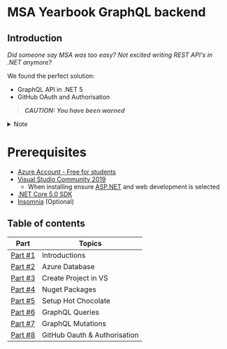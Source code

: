 # MSA Yearbook GraphQL backend

## Introduction

_Did someone say MSA was too easy?_
_Not excited writing REST API's in .NET anymore?_

We found the perfect solution:

- GraphQL API in .NET 5
- GitHub OAuth and Authorisation

> **_CAUTION: You have been warned_**

<details>
  <summary>Note</summary> 
  We'll look down on you for not using GraphQL and .NET

We'll only be dissapointed if you only use one of the two, GraphQL or .NET

</details>

# Prerequisites

- [Azure Account - Free for students](https://azure.microsoft.com/en-us/free/students/)
- [Visual Studio Community 2019](https://visualstudio.microsoft.com/downloads/)
  - When installing ensure [ASP.NET](http://asp.net/) and web development is selected
- [.NET Core 5.0 SDK](https://dotnet.microsoft.com/download/dotnet/5.0)
- [Insomnia](https://insomnia.rest/) (Optional)

## Table of contents

| **Part**                                                         | **Topics**                   |
| ---------------------------------------------------------------- | ---------------------------- |
| [Part #1](Docs/1-introduction-to-msa-yearbook.md)                | Introductions                |
| [Part #2](Docs/2-azure-sql-database.md)                          | Azure Database               |
| [Part #3](Docs/3-create-an-empty-project-using-visual-studio.md) | Create Project in VS         |
| [Part #4](Docs/4-adding-nuget-packages.md)                       | Nuget Packages               |
| [Part #5](Docs/5-setup-hot-chocolate.md)                         | Setup Hot Chocolate          |
| [Part #6](Docs/6-implement-graphql-queries.md)                   | GraphQL Queries              |
| [Part #7](Docs/7-implement-graphql-mutations.md)                 | GraphQL Mutations            |
| [Part #8](Docs/8-setup-github-oauth-and-authorisation.md)        | GitHub Oauth & Authorisation |
